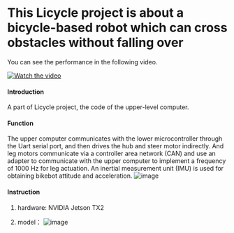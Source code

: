# This Licycle project is about a bicycle-based robot which can cross obstacles without falling over
You can see the performance in the following video.

[![Watch the video](https://user-images.githubusercontent.com/35949664/177961370-0e0d035f-c752-49f6-a6b2-364e063c4b27.png)](https://youtu.be/kf8eAVD_ZEQ)
#### Introduction
A part of Licycle project, the code of the upper-level computer.

#### Function
The upper computer communicates with the lower microcontroller through the Uart serial port, and then drives the hub and steer motor indirectly. And leg motors communicate via a controller area network (CAN) and use an adapter to communicate with the upper computer to implement a frequency of 1000 Hz for leg actuation. An inertial measurement unit (IMU) is used for obtaining bikebot attitude and acceleration.
![image](https://user-images.githubusercontent.com/35949664/172154286-0e388910-1670-4d61-952a-a005cd253dfd.png)

#### Instruction

1.  hardware:
    	NVIDIA Jetson TX2

2.  model：
![image](https://user-images.githubusercontent.com/35949664/172154935-ebfeba36-db93-4fc2-a223-e6a2d5ee66a9.png)

